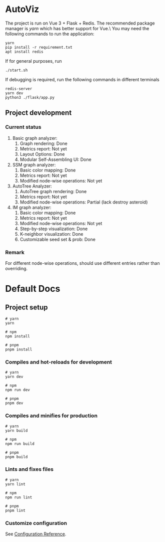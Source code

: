 # AutoViz
The project is run on Vue 3 + Flask + Redis. The recommended package manager is *yarn* which has better support for Vue.\\
You may need the following commands to run the application:
```
yarn
pip install -r requirement.txt
apt install redis
```
If for general purposes, run
```
./start.sh
```
If debugging is required, run the following commands in different terminals
```
redis-server
yarn dev
python3 ./flask/app.py
```

## Project development

### Current status
1. Basic graph analyzer:
    1. Graph rendering: Done
    2. Metrics report: Not yet
    3. Layout Options: Done
    4. Modular Self-Assembling UI: Done 
2. SSM graph analyzer:
    1. Basic color mapping: Done
    2. Metrics report: Not yet
    3. Modified node-wise operations: Not yet
3. AutoTree Analyzer:
    1. AutoTree graph rendering: Done
    2. Metrics report: Not yet
    3. Modified node-wise operations: Partial (lack destroy asteroid)
4. IM graph analyzer:
   1. Basic color mapping: Done
   2. Metrics report: Not yet
   3. Modified node-wise operations: Not yet
   4. Step-by-step visualization: Done
   5. K-neighbor visualization: Done
   6. Customizable seed set & prob: Done

### Remark
For different node-wise operations, should use different entries rather than overriding.


# Default Docs
## Project setup

```
# yarn
yarn

# npm
npm install

# pnpm
pnpm install
```

### Compiles and hot-reloads for development

```
# yarn
yarn dev

# npm
npm run dev

# pnpm
pnpm dev
```

### Compiles and minifies for production

```
# yarn
yarn build

# npm
npm run build

# pnpm
pnpm build
```

### Lints and fixes files

```
# yarn
yarn lint

# npm
npm run lint

# pnpm
pnpm lint
```

### Customize configuration

See [Configuration Reference](https://vitejs.dev/config/).
